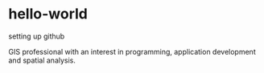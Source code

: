# hello-world
setting up github

GIS professional with an interest in programming, application development and spatial analysis.
